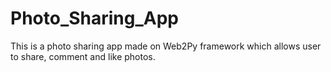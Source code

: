 Photo_Sharing_App
=================

This is a photo sharing app made on Web2Py framework which allows user to share, comment and like photos.
